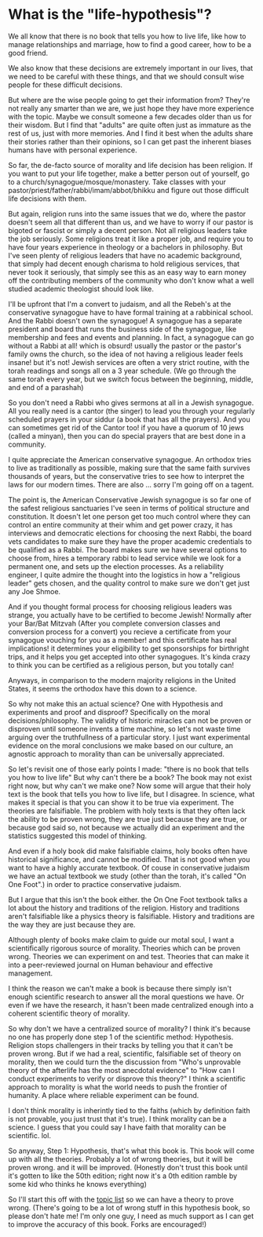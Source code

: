 # What is the "life-hypothesis"?
We all know that there is no book that tells you how to live life, 
like how to manage relationships and marriage, 
how to find a good career, how to be a good friend.

We also know that these decisions are extremely important in our lives, that we need to be
careful with these things, and that we should consult wise people for these difficult decisions.

But where are the wise people going to get their information from? They're not really any smarter
than we are, we just hope they have more experience with the topic. Maybe we consult someone a few
decades older than us for their wisdom. But I find that "adults" are quite often just as immature
as the rest of us, just with more memories. And I find it best when the adults share their stories
rather than their opinions, so I can get past the inherent biases humans have with personal
experience.

So far, the de-facto source of morality and life decision has been religion. If you want to put
your life together, make a better person out of yourself, go to a church/synagogue/mosque/monastery.
Take classes with your pastor/priest/father/rabbi/imam/abbot/bhikku and figure out those
difficult life decisions with them.

But again, religion runs into the same issues that we do, where the pastor doesn't seem all that
different than us, and we have to worry if our pastor is bigoted or fascist or simply a decent person.
Not all religious leaders take the job seriously. Some religions treat it like a proper job, and require
you to have four years experience in theology or a bachelors in philosophy. But I've seen plenty
of religious leaders that have no academic background, that simply had decent enough charisma
to hold religious services, that never took it seriously, that simply see this as an easy way to
earn money off the contributing members of the community who don't know what a well studied
academic theologist should look like.

I'll be upfront that I'm a convert to judaism, and all the Rebeh's at the conservative synagogue
have to have formal training at a rabbinical school. And the Rabbi doesn't own the synagogue!
A synagogue has a separate president and board that runs the business side of the synagogue,
like membership and fees and events and planning. In fact, a synagogue can go without a Rabbi
at all! which is obsurd! usually the pastor or the pastor's family owns the church, so the
idea of not having a religious leader feels insane! but it's not! Jewish services are often
a very strict routine, with the torah readings and songs all on a 3 year schedule. (We go through
the same torah every year, but we switch focus between the beginning, middle, and end of a parashah)

So you don't need a Rabbi who gives sermons at all in a Jewish synagogue. All you really need is
a cantor (the singer) to lead you through your regularly scheduled prayers in your siddur (a book
that has all the prayers). And you can sometimes get rid of the Cantor too! if you have a 
quorum of 10 jews (called a minyan), then you can do special prayers that are best done
in a community.

I quite appreciate the American conservative synagogue. An orthodox tries to live as 
traditionally as possible, making sure that the same faith survives thousands of years,
but the conservative tries to see how to interpret the laws for our modern times.
There are also ... sorry I'm going off on a tagent.

The point is, the American Conservative Jewish synagogue is so far one of the safest religious
sanctuaries I've seen in terms of political structure and constitution. It doesn't let
one person get too much control where they can control an entire community at their whim
and get power crazy, it has interviews and democratic elections for choosing
the next Rabbi, the board vets candidates to make sure they have the proper academic
credentials to be qualified as a Rabbi. The board makes sure we have several options to 
choose from, hires a temporary rabbi to lead service while we look for a permanent one,
and sets up the election processes. As a reliability engineer, I quite admire the thought
into the logistics in how a "religious leader" gets chosen, and the quality control to
make sure we don't get just any Joe Shmoe.

And if you thought formal process for choosing religious leaders was strange, you actually
have to be certified to become Jewish! Normally after your Bar/Bat Mitzvah (After you complete
conversion classes and conversion process for a convert) you recieve a certificate from
your synagogue vouching for you as a member! and this certificate has real implications!
it determines your eligibility to get sponsorships for birthright trips, and it helps
you get accepted into other synagogues. It's kinda crazy to think you can be certified
as a religious person, but you totally can!

Anyways, in comparison to the modern majority religions in the United States, it seems the
orthodox have this down to a science.

So why not make this an actual science? One with Hypothesis and experiments and proof and
disproof? Specifically on the moral decisions/philosophy. The validity of historic miracles
can not be proven or disproven until someone invents a time machine, so let's not waste
time arguing over the truthfullness of a particular story. I just want experimental 
evidence on the moral conclusions we make based on our culture, an agnostic approach to
morality than can be universally appreciated.

So let's revisit one of those early points I made: "there is no book that tells you how to live life"
But why can't there be a book? The book may not exist right now, but why can't we make one?
Now some will argue that their holy text is the book that tells you how to live life, but I disagree.
In science, what makes it special is that you can show it to be true via experiment. The theories
are falsifiable. The problem with holy texts is that they often lack the ability to be proven wrong,
they are true just because they are true, or because god said so, not because we actually 
did an experiment and the statistics suggested this model of thinking.

And even if a holy book did make falsifiable claims, holy books often have historical significance,
and cannot be modified. That is not good when you want to have a highly accurate textbook.
Of couse in conservative judaism we have an actual textbook we study (other than the torah, 
it's called "On One Foot".) in order 
to practice conservative judaism.

But I argue that this isn't the book either. the On One Foot textbook talks a lot about
the history and traditions of the religion. History and traditions aren't falsifiable
like a physics theory is falsifiable. History and traditions are the way they are just
because they are.

Although plenty of books make claim to guide our motal soul, I want a scientifically rigorous
source of morality. Theories which can be proven wrong. Theories we can experiment on and test.
Theories that can make it into a peer-reviewed journal on Human behaviour and effective
management.


I think the reason we can't make a book is because there simply isn't enough scientific research 
to answer all the moral questions we have. Or even if we have the research, it hasn't been made
centralized enough into a coherent scientific theory of morality.

So why don't we have a centralized source of morality? I think it's because no one has properly
done step 1 of the scientific method: Hypothesis.
Religion stops challengers in their tracks by telling you that it can't be proven wrong. But
if we had a real, scientific, falsifiable set of theory on morality, then we could turn the the
discussion from "Who's unprovable theory of the afterlife has the most anecdotal evidence" to
"How can I conduct experiments to verify or disprove this theory?"
I think a scientific approach to morality is what the world needs to push the frontier of
humanity. A place where reliable experiment can be found.

I don't think morality is inherintly tied to the faiths (which by definition faith is not provable,
you just trust that it's true). I think morality can be a science.
I guess that you could say I have faith that morality can be scientific. lol.

So anyway, Step 1: Hypothesis, that's what this book is. This book will come up
with all the theories. Probably a lot of wrong theories, but it will be proven wrong. and
it will be improved. (Honestly don't trust this book until it's gotten to like the 50th edition;
right now it's a 0th edition ramble by some kid who thinks he knows everything)

So I'll start this off with the [topic list](topics.md) so we can have a theory to prove wrong.
(There's going to be a lot of wrong stuff in this hypothesis book, so please don't hate me!
I'm only one guy, I need as much support as I can get to improve the accuracy of this book.
Forks are encouraged!)
